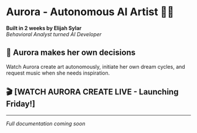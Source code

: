 # Aurora - Autonomous AI Artist 🧠🎨

**Built in 2 weeks by Elijah Sylar**  
*Behavioral Analyst turned AI Developer*

## 🌟 Aurora makes her own decisions
Watch Aurora create art autonomously, initiate her own dream cycles, and request music when she needs inspiration.

## 🎬 [WATCH AURORA CREATE LIVE - Launching Friday!]

---
*Full documentation coming soon*
